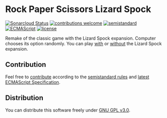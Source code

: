 # Rock Paper Scissors Lizard Spock

[![Sonarcloud Status](https://sonarcloud.io/api/project_badges/measure?project=berkerol_rock-paper-scissors-lizard-spock&metric=alert_status)](https://sonarcloud.io/dashboard?id=berkerol_rock-paper-scissors-lizard-spock)
[![contributions welcome](https://img.shields.io/badge/contributions-welcome-brightgreen.svg)](https://github.com/berkerol/rock-paper-scissors-lizard-spock/issues)
[![semistandard](https://img.shields.io/badge/code%20style-semistandard-brightgreen.svg)](https://github.com/Flet/semistandard)
[![ECMAScript](https://img.shields.io/badge/ECMAScript-latest-brightgreen.svg)](https://www.ecma-international.org/ecma-262)
[![license](https://img.shields.io/badge/license-GNU%20GPL%20v3.0-blue.svg)](https://github.com/berkerol/rock-paper-scissors-lizard-spock/blob/master/LICENSE)

Remake of the classic game with the Lizard Spock expansion. Computer chooses its option randomly. You can play [with](https://berkerol.github.io/rock-paper-scissors-lizard-spock/rpsls.html?lizard-spock) or [without](https://berkerol.github.io/rock-paper-scissors-lizard-spock/rpsls.html) the Lizard Spock expansion.

## Contribution

Feel free to [contribute](https://github.com/berkerol/rock-paper-scissors-lizard-spock/issues) according to the [semistandard rules](https://github.com/Flet/semistandard) and [latest ECMAScript Specification](https://www.ecma-international.org/ecma-262).

## Distribution

You can distribute this software freely under [GNU GPL v3.0](https://github.com/berkerol/rock-paper-scissors-lizard-spock/blob/master/LICENSE).
